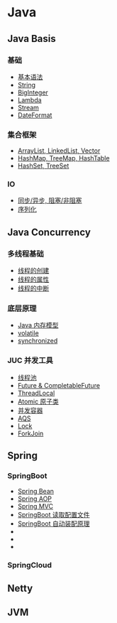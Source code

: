 # Java

## Java Basis
### 基础
- [基本语法](./basic/1-abc.md)
- [String](./basic/1-string.md)
- [BigInteger](./basic/1-biginteger.md)
- [Lambda](./basic/1-lambda.md)
- [Stream](./basic/1-stream.md)
- [DateFormat](./basic/1-dateformat.md)

### 集合框架
- [ArrayList, LinkedList, Vector](./basic/2-list.md)
- [HashMap, TreeMap, HashTable](./basic/2-map.md)
- [HashSet, TreeSet](./basic/2-set.md)

### IO
- [同步/异步, 阻塞/非阻塞](./basic/3-io.md)
- [序列化](./basic/3-serialize.md)

## Java Concurrency
### 多线程基础
- [线程的创建](./concurrent/1-thread-create.md)
- [线程的属性](./concurrent/1-thread-property.md)
- [线程的中断](./concurrent/1-thread-interrupt.md)

### 底层原理
- [Java 内存模型](./concurrent/2-jmm.md)
- [volatile](./concurrent/2-volatile.md)
- [synchronized](./concurrent/2-synchronized.md)

### JUC 并发工具
- [线程池](./concurrent/3-ThreadPool.md)
- [Future & CompletableFuture](./concurrent/3-future.md)
- [ThreadLocal](./concurrent/3-ThreadLocal.md)
- [Atomic 原子类](./concurrent/3-atomic.md)
- [并发容器](./concurrent/3-container.md)
- [AQS](./concurrent/3-aqs.md)
- [Lock](./concurrent/3-lock.md)
- [ForkJoin]()

## Spring
### SpringBoot
- [Spring Bean](./spring/spring-bean.md)
- [Spring AOP](./spring/spring-aop.md)
- [Spring MVC](./spring/spring-mvc.md)
- [SpringBoot 读取配置文件](./spring/springboot-config.md)
- [SpringBoot 自动装配原理](./spring/springboot-autoconfig.md)
- []()
- []()
- []()


### SpringCloud

## Netty

## JVM
